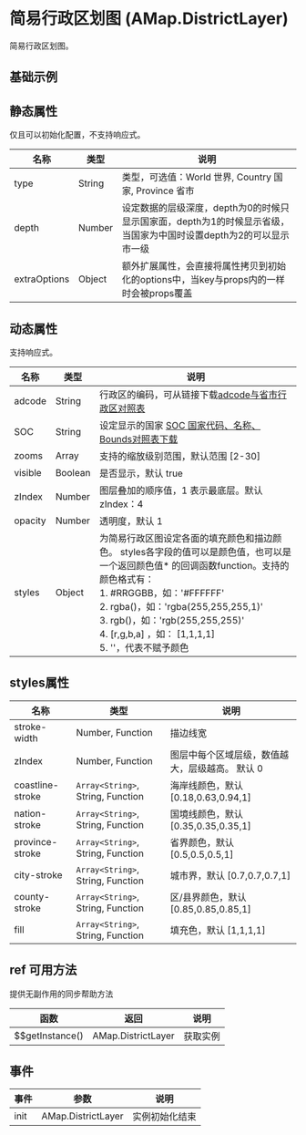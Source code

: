 # 简易行政区划图 (AMap.DistrictLayer)
简易行政区划图。

## 基础示例

<vuep template="#example"></vuep>

<script v-pre type="text/x-template" id="example">

  <template>
    <div class="amap-page-container">
      <el-amap  :zoom="zoom" :center="center" class="amap-demo">
        <el-amap-layer-district :visible="visible" type="Province" adcode="320000" :depth="2" :styles="styles"></el-amap-layer-district>
      </el-amap>
      <div class="toolbar">
        <button type="button" name="button" @click="toggleVisible">{{visible ? '隐藏图层' : '显示图层'}}</button>
      </div>
    </div>
  </template>

  <style>
    .amap-demo {
      height: 300px;
    }
  </style>

  <script>
    // 颜色辅助方法
    var colors = {};
    var getColorByAdcode = function (adcode) {
        if (!colors[adcode]) {
            var gb = Math.random() * 155 + 50;
            colors[adcode] = 'rgb(' + gb + ',' + gb + ',255)';
        }

        return colors[adcode];
    };
    module.exports = {
      name: 'amap-page',
      data() {
        return {
          zoom: 6,
          center: [118.763563,32.061377],
          visible: true,
          styles: {
              'fill': function (properties) {
                  // properties为可用于做样式映射的字段，包含
                  // NAME_CHN:中文名称
                  // adcode_pro
                  // adcode_cit
                  // adcode
                  var adcode = properties.adcode;
                  return getColorByAdcode(adcode);
              },
              'province-stroke': 'cornflowerblue',
              'city-stroke': 'white', // 中国地级市边界
              'county-stroke': 'rgba(255,255,255,0.5)' // 中国区县边界
          }
        };
      },
      methods: {
        toggleVisible(){
          this.visible = !this.visible;
        }
      }
    };
  </script>

</script>


## 静态属性
仅且可以初始化配置，不支持响应式。

名称 | 类型 | 说明
---|---|---|
type | String | 类型，可选值：World 世界, Country 国家, Province 省市
depth | Number | 设定数据的层级深度，depth为0的时候只显示国家面，depth为1的时候显示省级， 当国家为中国时设置depth为2的可以显示市一级
extraOptions | Object | 额外扩展属性，会直接将属性拷贝到初始化的options中，当key与props内的一样时会被props覆盖

## 动态属性
支持响应式。

名称 | 类型 | 说明
---|---|---|
adcode | String | 行政区的编码，可从链接下载[adcode与省市行政区对照表](https://a.amap.com/lbs/static/file/AMap_adcode_citycode.xlsx.zip)
SOC | String | 设定显示的国家 [SOC 国家代码、名称、Bounds对照表下载](https://a.amap.com/jsapi_demos/static/demo-center/js/soc-list.json)
zooms | Array | 支持的缩放级别范围，默认范围 [2-30]
visible | Boolean | 是否显示，默认 true
zIndex | Number | 图层叠加的顺序值，1 表示最底层。默认 zIndex：4
opacity | Number | 透明度，默认 1
styles | Object | 为简易行政区图设定各面的填充颜色和描边颜色。 styles各字段的值可以是颜色值，也可以是一个返回颜色值* 的回调函数function。支持的颜色格式有：<br/>1. #RRGGBB，如：'#FFFFFF' <br/>2. rgba()，如：'rgba(255,255,255,1)'<br/> 3. rgb()，如：'rgb(255,255,255)'<br/>4. [r,g,b,a] ，如： [1,1,1,1]<br/>5. ''，代表不赋予颜色

## styles属性
名称 | 类型 | 说明
---|---|---|
stroke-width | Number, Function | 描边线宽
zIndex | Number, Function | 图层中每个区域层级，数值越大，层级越高。 默认 0
coastline-stroke | ``Array<String>``, String, Function | 海岸线颜色，默认 [0.18,0.63,0.94,1]
nation-stroke | ``Array<String>``, String, Function | 国境线颜色，默认 [0.35,0.35,0.35,1]
province-stroke | ``Array<String>``, String, Function | 省界颜色，默认 [0.5,0.5,0.5,1]
city-stroke | ``Array<String>``, String, Function | 城市界，默认 [0.7,0.7,0.7,1]
county-stroke | ``Array<String>``, String, Function | 区/县界颜色，默认 [0.85,0.85,0.85,1]
fill | ``Array<String>``, String, Function | 填充色，默认 [1,1,1,1]

## ref 可用方法
提供无副作用的同步帮助方法

函数 | 返回 | 说明
---|---|---|
$$getInstance() | AMap.DistrictLayer | 获取实例

## 事件

事件 | 参数 | 说明
---|---|---|
init | AMap.DistrictLayer | 实例初始化结束
